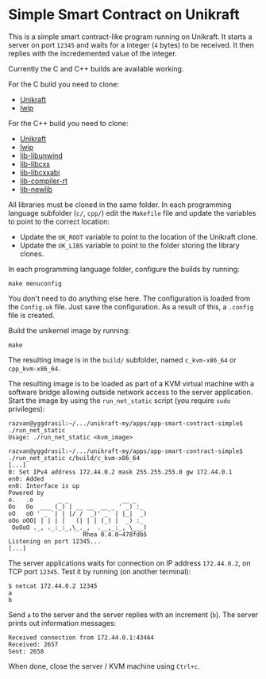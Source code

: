 # Simple Smart Contract on Unikraft

This is a simple smart contract-like program running on Unikraft.
It starts a server on port `12345` and waits for a integer (`4` bytes) to be received.
It then replies with the incredemented value of the integer.

Currently the C and C++ builds are available working.

For the C build you need to clone:
* [Unikraft](https://github.com/unikraft/unikraft)
* [lwip](https://github.com/unikraft/lib-lwip)

For the C++ build you need to clone:
* [Unikraft](https://github.com/unikraft/unikraft)
* [lwip](https://github.com/unikraft/lib-lwip)
* [lib-libunwind](https://github.com/unikraft/lib-libunwind)
* [lib-libcxx](https://github.com/unikraft/lib-libcxx)
* [lib-libcxxabi](https://github.com/unikraft/lib-libcxxabi)
* [lib-compiler-rt](https://github.com/unikraft/lib-compiler-rt)
* [lib-newlib](https://github.com/unikraft/lib-newlib)

All libraries must be cloned in the same folder.
In each programming language subfolder (`c/`, `cpp/`) edit the `Makefile` file and update the variables to point to the correct location:
* Update the `UK_ROOT` variable to point to the location of the Unikraft clone.
* Update the `UK_LIBS` variable to point to the folder storing the library clones.

In each programming language folder, configure the builds by running:
```
make menuconfig
```
You don't need to do anything else here.
The configuration is loaded from the `Config.uk` file.
Just save the configuration.
As a result of this, a `.config` file is created.

Build the unikernel image by running:
```
make
```
The resulting image is in the `build/` subfolder, named `c_kvm-x86_64` or `cpp_kvm-x86_64`.

The resulting image is to be loaded as part of a KVM virtual machine with a software bridge allowing outside network access to the server application.
Start the image by using the `run_net_static` script (you require `sudo` privileges):
```
razvan@yggdrasil:~/.../unikraft-my/apps/app-smart-contract-simple$ ./run_net_static
Usage: ./run_net_static <kvm_image>

razvan@yggdrasil:~/.../unikraft-my/apps/app-smart-contract-simple$ ./run_net_static c/build/c_kvm-x86_64
[...]
0: Set IPv4 address 172.44.0.2 mask 255.255.255.0 gw 172.44.0.1
en0: Added
en0: Interface is up
Powered by
o.   .o       _ _               __ _
Oo   Oo  ___ (_) | __ __  __ _ ' _) :_
oO   oO ' _ `| | |/ /  _)' _` | |_|  _)
oOo oOO| | | | |   (| | | (_) |  _) :_
 OoOoO ._, ._:_:_,\_._,  .__,_:_, \___)
                     Rhea 0.4.0~478fdb5
Listening on port 12345...
[...]
```

The server applications waits for connection on IP address `172.44.0.2`, on TCP port `12345`.
Test it by running (on another terminal):
```
$ netcat 172.44.0.2 12345
a
b
```
Send `a` to the server and the server replies with an increment (`b`).
The server prints out information messages:
```
Received connection from 172.44.0.1:43464
Received: 2657
Sent: 2658
```

When done, close the server / KVM machine using `Ctrl+c`.

